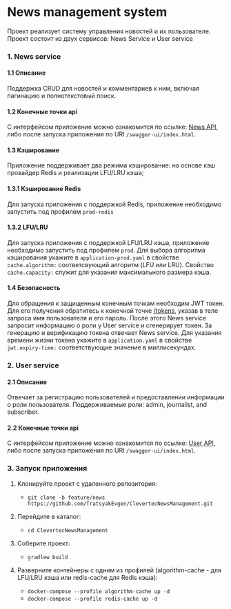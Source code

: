 # News management system

Проект реализует систему управления новостей и их пользователе.
Проект состоит из двух сервисов: News Service и User service

### 1. News service
#### 1.1 Описание

Поддержка CRUD для новостей и комментариев к ним, включая пагинацию и полнотекстовый поиск.

#### 1.2 Конечные точки api

С интерфейсом приложение можно ознакомится по ссылке: [News API](https://tratsyakevgen.github.io/ClevertecNewsManagement/news.html), 
либо после запуска приложения по URI `/swagger-ui/index.html`.

#### 1.3 Кэширование

Приложение поддерживает два режима кэширование: на основе кэш провайдер Redis и реализации LFU/LRU кэша;

#### 1.3.1 Кэширование Redis

Для запуска приложения с поддержкой Redis, приложение необходимо запустить под профилем `prod-redis`

#### 1.3.2 LFU/LRU

Для запуска приложения с поддержкой LFU/LRU кэша, приложение необходимо запустить под профилем `prod`.
Для выбора алгоритма кэширования укажите в `application-prod.yaml` в свойстве 
`cache.algorithm:` соответсвующий алгоритм (LFU или LRU). Свойство `cache.capacity:` 
служит для указания максимального размера кэша.

#### 1.4 Безопасность

Для обращения к защищенным конечным точкам необходим JWT токен. Для его получения обратитесь к конечной точке
[/tokens](https://tratsyakevgen.github.io/ClevertecNewsManagement/news.html#/tokens/createToken),
указав в теле запроса имя пользователя и его пароль. После этого News service запросит информацию о роли у User service 
и сгенерирует токен. За генерацию и верификацию токена отвечает News service. Для указания времени жизни токена укажите в
`application.yaml` в свойстве `jwt.expiry-time:` соответствующие значение в миллисекундах.

### 2. User service
#### 2.1 Описание

Отвечает за регистрацию пользователей и предоставлении информации о роли пользователя. Поддерживаемые роли:
admin, journalist, and subscriber.

#### 2.2 Конечные точки api

С интерфейсом приложение можно ознакомится по ссылке: [User API](https://tratsyakevgen.github.io/ClevertecNewsManagement/user.html),
либо после запуска приложения по URI `/swagger-ui/index.html`.

### 3. Запуск приложения

1. Клонируйте проект с удаленного репозитория:
    * `git clone -b feature/news https://github.com/TratsyakEvgen/ClevertecNewsManagement.git`   

2. Перейдите в каталог:
    * `cd ClevertecNewsManagement`

3. Соберите проект:
    * `gradlew build`

4. Разверните контейнеры c одним из профилей (algorithm-cache - для LFU/LRU кэша или redis-cache для Redis кэша):
    * `docker-compose --profile algorithm-cache up -d`
    * `docker-compose --profile redis-cache up -d`
